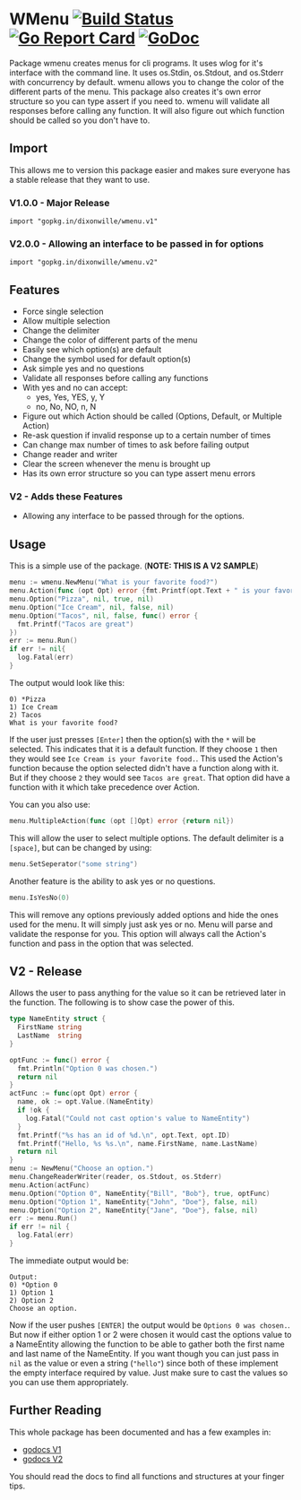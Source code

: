 # WMenu [![Build Status](https://travis-ci.org/dixonwille/wmenu.svg?branch=master)](https://travis-ci.org/dixonwille/wmenu) [![Go Report Card](https://goreportcard.com/badge/github.com/dixonwille/wmenu)](https://goreportcard.com/report/github.com/dixonwille/wmenu) [![GoDoc](https://godoc.org/github.com/dixonwille/wmenu?status.svg)](https://godoc.org/github.com/dixonwille/wmenu)

Package wmenu creates menus for cli programs. It uses wlog for it's interface
with the command line. It uses os.Stdin, os.Stdout, and os.Stderr with
concurrency by default. wmenu allows you to change the color of the different
parts of the menu. This package also creates it's own error structure so you can
type assert if you need to. wmenu will validate all responses before calling any function. It will also figure out which function should be called so you don't have to.

## Import
This allows me to version this package easier and makes sure everyone has a stable release that they want to use.
### V1.0.0 - Major Release
    import "gopkg.in/dixonwille/wmenu.v1"
### V2.0.0 - Allowing an interface to be passed in for options
    import "gopkg.in/dixonwille/wmenu.v2"


## Features
* Force single selection
* Allow multiple selection
* Change the delimiter
* Change the color of different parts of the menu
* Easily see which option(s) are default
* Change the symbol used for default option(s)
* Ask simple yes and no questions
* Validate all responses before calling any functions
* With yes and no can accept:
  * yes, Yes, YES, y, Y
  * no, No, NO, n, N
* Figure out which Action should be called (Options, Default, or Multiple Action)
* Re-ask question if invalid response up to a certain number of times
* Can change max number of times to ask before failing output
* Change reader and writer
* Clear the screen whenever the menu is brought up
* Has its own error structure so you can type assert menu errors

### V2 - Adds these Features
* Allowing any interface to be passed through for the options.

## Usage
This is a simple use of the package. (**NOTE: THIS IS A V2 SAMPLE**)
``` go
menu := wmenu.NewMenu("What is your favorite food?")
menu.Action(func (opt Opt) error {fmt.Printf(opt.Text + " is your favorite food."); return nil})
menu.Option("Pizza", nil, true, nil)
menu.Option("Ice Cream", nil, false, nil)
menu.Option("Tacos", nil, false, func() error {
  fmt.Printf("Tacos are great")
})
err := menu.Run()
if err != nil{
  log.Fatal(err)
}
```
The output would look like this:
```
0) *Pizza
1) Ice Cream
2) Tacos
What is your favorite food?
```
If the user just presses `[Enter]` then the option(s) with the `*` will be selected. This indicates that it is a default function. If they choose `1` then they would see `Ice Cream is your favorite food.`. This used the Action's function because the option selected didn't have a function along with it. But if they choose `2` they would see `Tacos are great`. That option did have a function with it which take precedence over Action.

You can you also use:
``` go
menu.MultipleAction(func (opt []Opt) error {return nil})
```
This will allow the user to select multiple options. The default delimiter is a `[space]`, but can be changed by using:
``` go
menu.SetSeperator("some string")
```

Another feature is the ability to ask yes or no questions.
``` go
menu.IsYesNo(0)
```
This will remove any options previously added options and hide the ones used for the menu. It will simply just ask yes or no. Menu will parse and validate the response for you. This option will always call the Action's function and pass in the option that was selected.

## V2 - Release
Allows the user to pass anything for the value so it can be retrieved later in the function. The following is to show case the power of this.
```go
type NameEntity struct {
  FirstName string
  LastName  string
}

optFunc := func() error {
  fmt.Println("Option 0 was chosen.")
  return nil
}
actFunc := func(opt Opt) error {
  name, ok := opt.Value.(NameEntity)
  if !ok {
    log.Fatal("Could not cast option's value to NameEntity")
  }
  fmt.Printf("%s has an id of %d.\n", opt.Text, opt.ID)
  fmt.Printf("Hello, %s %s.\n", name.FirstName, name.LastName)
  return nil
}
menu := NewMenu("Choose an option.")
menu.ChangeReaderWriter(reader, os.Stdout, os.Stderr)
menu.Action(actFunc)
menu.Option("Option 0", NameEntity{"Bill", "Bob"}, true, optFunc)
menu.Option("Option 1", NameEntity{"John", "Doe"}, false, nil)
menu.Option("Option 2", NameEntity{"Jane", "Doe"}, false, nil)
err := menu.Run()
if err != nil {
  log.Fatal(err)
}
```
The immediate output would be:
```
Output:
0) *Option 0
1) Option 1
2) Option 2
Choose an option.
```
Now if the user pushes `[ENTER]` the output would be `Options 0 was chosen.`. But now if either option 1 or 2 were chosen it would cast the options value to a NameEntity allowing the function to be able to gather both the first name and last name of the NameEntity. If you want though you can just pass in `nil` as the value or even a string (`"hello"`) since both of these implement the empty interface required by value. Just make sure to cast the values so you can use them appropriately.


## Further Reading
This whole package has been documented and has a few examples in:
* [godocs V1](https://godoc.org/gopkg.in/dixonwille/wmenu.v1)
* [godocs V2](https://godoc.org/gopkg.in/dixonwille/wmenu.v2)

You should read the docs to find all functions and structures at your finger tips.
